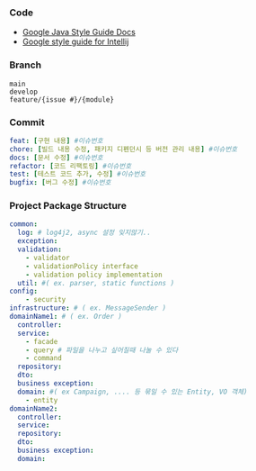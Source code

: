 ### Code
- [Google Java Style Guide Docs](https://google.github.io/styleguide/javaguide.html)
- [Google style guide for Intellij](https://github.com/google/styleguide/blob/gh-pages/intellij-java-google-style.xml)
### Branch
```
main
develop
feature/{issue #}/{module}
```

### Commit
```yaml
feat: [구현 내용] #이슈번호
chore: [빌드 내용 수정, 패키지 디펜던시 등 버전 관리 내용] #이슈번호
docs: [문서 수정] #이슈번호
refactor: [코드 리팩토링] #이슈번호
test: [테스트 코드 추가, 수정] #이슈번호
bugfix: [버그 수정] #이슈번호
```

### Project Package Structure
```yaml
common:
  log: # log4j2, async 설정 잊지않기..
  exception:
  validation:
    - validator
    - validationPolicy interface
    - validation policy implementation
  util: #( ex. parser, static functions )
config:
    - security
infrastructure: # ( ex. MessageSender )
domainName1: # ( ex. Order )
  controller:
  service:
    - facade
    - query # 파일을 나누고 싶어질때 나눌 수 있다
    - command
  repository:
  dto:
  business exception:
  domain: #( ex Campaign, .... 등 묶일 수 있는 Entity, VO 객체)
    - entity
domainName2:
  controller:
  service:
  repository:
  dto:
  business exception:
  domain:
```